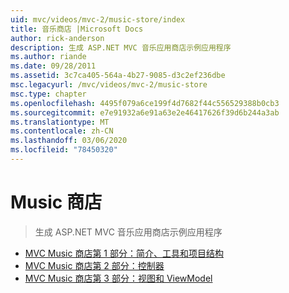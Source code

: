 ```yaml
---
uid: mvc/videos/mvc-2/music-store/index
title: 音乐商店 |Microsoft Docs
author: rick-anderson
description: 生成 ASP.NET MVC 音乐应用商店示例应用程序
ms.author: riande
ms.date: 09/28/2011
ms.assetid: 3c7ca405-564a-4b27-9085-d3c2ef236dbe
msc.legacyurl: /mvc/videos/mvc-2/music-store
msc.type: chapter
ms.openlocfilehash: 4495f079a6ce199f4d7682f44c556529388b0cb3
ms.sourcegitcommit: e7e91932a6e91a63e2e46417626f39d6b244a3ab
ms.translationtype: MT
ms.contentlocale: zh-CN
ms.lasthandoff: 03/06/2020
ms.locfileid: "78450320"
---
```

# <a name="music-store"></a>Music 商店

> 生成 ASP.NET MVC 音乐应用商店示例应用程序

- [MVC Music 商店第 1 部分：简介、工具和项目结构](mvc-music-store-part-1-intro-tools-and-project-structure.md)
- [MVC Music 商店第 2 部分：控制器](mvc-music-store-part-2-controllers.md)
- [MVC Music 商店第 3 部分：视图和 ViewModel](mvc-music-store-part-3-views-and-viewmodels.md)
